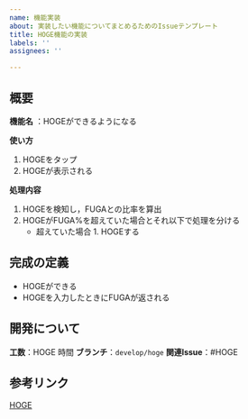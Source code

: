 ```yaml
---
name: 機能実装
about: 実装したい機能についてまとめるためのIssueテンプレート
title: HOGE機能の実装
labels: ''
assignees: ''

---
```


## 概要
**機能名** ：HOGEができるようになる

**使い方**
1. HOGEをタップ
2. HOGEが表示される

**処理内容**
1. HOGEを検知し，FUGAとの比率を算出
2. HOGEがFUGA%を超えていた場合とそれ以下で処理を分ける
    - 超えていた場合
          1. HOGEする

## 完成の定義
- HOGEができる
- HOGEを入力したときにFUGAが返される

## 開発について
**工数**：HOGE 時間
**ブランチ**：`develop/hoge`
**関連Issue**：#HOGE

## 参考リンク
[HOGE]()
